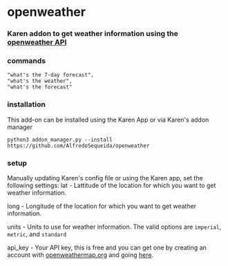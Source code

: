 # openweather
### Karen addon to get weather information using the [openweather API](https://openweathermap.org/api)

### commands
```
"what's the 7-day forecast",
"what's the weather",
"what's the forecast"
```

### installation
This add-on can be installed using the Karen App or via Karen's addon manager
```
python3 addon_manager.py --install https://github.com/AlfredoSequeida/openweather
```

### setup
Manually updating Karen's config file or using the Karen app, set the following settings:
lat - Lattitude of the location for which you want to get weather information.

long - Longitude of the location for which you want to get weather information.

units - Units to use for weather information. The valid options are `imperial`, `metric`, and `standard`

api_key - Your API key, this is free and you can get one by creating an account with [openweathermap.org](https://home.openweathermap.org/users/sign_up) and going [here](https://home.openweathermap.org/api_keys).

